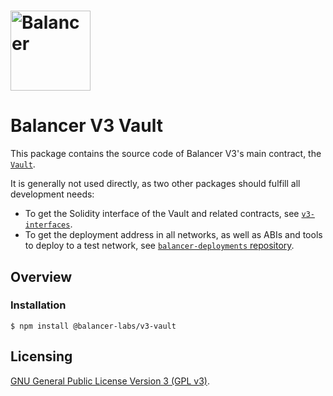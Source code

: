# <img src="../../logo.svg" alt="Balancer" height="128px">

# Balancer V3 Vault

This package contains the source code of Balancer V3's main contract, the [`Vault`](./contracts/Vault.sol).

It is generally not used directly, as two other packages should fulfill all development needs:

- To get the Solidity interface of the Vault and related contracts, see [`v3-interfaces`](../interfaces).
- To get the deployment address in all networks, as well as ABIs and tools to deploy to a test network, see [`balancer-deployments` repository](https://github.com/balancer/balancer-deployments).

## Overview

### Installation

```console
$ npm install @balancer-labs/v3-vault
```

## Licensing

[GNU General Public License Version 3 (GPL v3)](../../LICENSE).
